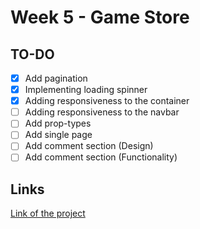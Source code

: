 # Week 5 - Game Store

## TO-DO

- [x] Add pagination
- [x] Implementing loading spinner
- [x] Adding responsiveness to the container
- [ ] Adding responsiveness to the navbar
- [ ] Add prop-types
- [ ] Add single page
- [ ] Add comment section (Design)
- [ ] Add comment section (Functionality)

## Links

[Link of the project](https://applaudo-week5-beta.vercel.app/)
